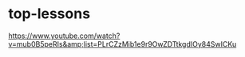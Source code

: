 # top-lessons
https://www.youtube.com/watch?v=mub0B5peRIs&amp;list=PLrCZzMib1e9r9OwZDTtkgdIOy84SwICKu
